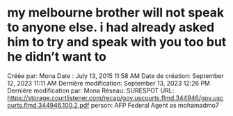 # my melbourne brother will not speak to anyone else. i had already asked him to try and speak with you too but he didn’t want to

Créée par: Mona
Date : July 13, 2015 11:58 AM
Date de création: September 12, 2023 11:11 AM
Dernière modification: September 13, 2023 12:26 PM
Dernière modification par: Mona
Réseau: SURESPOT
URL: https://storage.courtlistener.com/recap/gov.uscourts.flmd.344946/gov.uscourts.flmd.344946.100.2.pdf
person: AFP Federal Agent as mohamadmo7